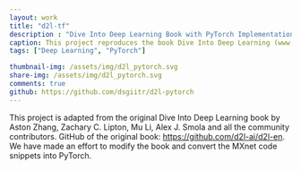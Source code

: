 ```yaml
---
layout: work
title: "d2l-tf"
description : "Dive Into Deep Learning Book with PyTorch Implementation"
caption: This project reproduces the book Dive Into Deep Learning (www.d2l.ai), adapting the code from MXNet into PyTorch.
tags: ["Deep Learning", "PyTorch"]

thumbnail-img: /assets/img/d2l_pytorch.svg
share-img: /assets/img/d2l_pytorch.svg
comments: true
github: https://github.com/dsgiitr/d2l-pytorch
---
```


This project is adapted from the original Dive Into Deep Learning book by Aston Zhang, Zachary C. Lipton, Mu Li, Alex J. Smola and all the community contributors. GitHub of the original book: https://github.com/d2l-ai/d2l-en. We have made an effort to modify the book and convert the MXnet code snippets into PyTorch.
